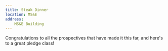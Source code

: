 ```yaml
---
title: Steak Dinner
location: MS&E
address:
    MS&E Building
---
```


Congratulations to all the prospectives that have made it this far, and here's to a great pledge class!